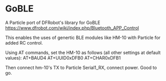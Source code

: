 # GoBLE

A Particle port of DFRobot's library for GoBLE
https://www.dfrobot.com/wiki/index.php/Bluetooth_APP_Control

This enables the uses of genertic BLE modules like HM-10 with Particle for added RC control.

Using AT commands, set the HM-10 as follows (all other settings at default values):
AT+BAUD4
AT+UUID0xDFB0
AT+CHAR0xDFB1

Then connect hm-10's TX to Particle Serial1_RX, connect power. Good to go.

